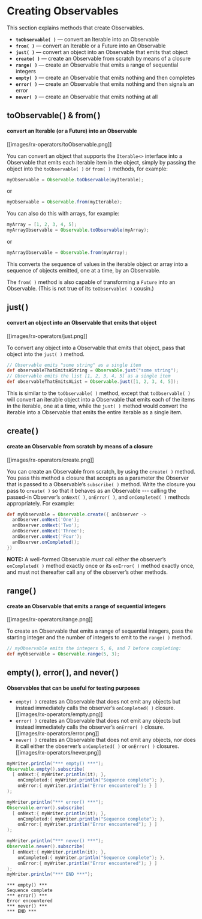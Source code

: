 # Creating Observables

This section explains methods that create Observables.

* **`toObservable( )`** — convert an Iterable into an Observable
* **`from( )`** — convert an Iterable or a Future into an Observable
* **`just( )`** — convert an object into an Observable that emits that object
* **`create( )`** — create an Observable from scratch by means of a closure
* **`range( )`** — create an Observable that emits a range of sequential integers
* **`empty( )`** — create an Observable that emits nothing and then completes
* **`error( )`** — create an Observable that emits nothing and then signals an error
* **`never( )`** — create an Observable that emits nothing at all

## toObservable( ) & from( )
#### convert an Iterable (or a Future) into an Observable

[[images/rx-operators/toObservable.png]]

You can convert an object that supports the `Iterable<>` interface into a Observable that emits each iterable item in the object, simply by passing the object into the `toObservable( )` or `from( )` methods, for example:

```groovy
myObservable = Observable.toObservable(myIterable);
```
or
```groovy
myObservable = Observable.from(myIterable);
```

You can also do this with arrays, for example:

```groovy
myArray = [1, 2, 3, 4, 5];
myArrayObservable = Observable.toObservable(myArray);
```
or
```groovy
myArrayObservable = Observable.from(myArray);
```

This converts the sequence of values in the iterable object or array into a sequence of objects emitted, one at a time, by an Observable.

The `from( )` method is also capable of transforming a `Future` into an Observable. (This is not true of its `toObservable( )` cousin.)

## just( )
#### convert an object into an Observable that emits that object

[[images/rx-operators/just.png]]

To convert any object into a Observable that emits that object, pass that object into the `just( )` method.

```groovy
// Observable emits "some string" as a single item
def observableThatEmitsAString = Observable.just("some string"); 
// Observable emits the list [1, 2, 3, 4, 5] as a single item
def observableThatEmitsAList = Observable.just([1, 2, 3, 4, 5]); 
```

This is similar to the `toObservable( )` method, except that `toObservable( )` will convert an iterable object into a Observable that emits each of the items in the iterable, one at a time, while the `just( )` method would convert the iterable into a Observable that emits the entire iterable as a single item.

## create( )
#### create an Observable from scratch by means of a closure

[[images/rx-operators/create.png]]

You can create an Observable from scratch, by using the `create( )` method. You pass this method a closure that accepts as a parameter the Observer that is passed to a Observable’s `subscribe( )` method. Write the closure you pass to `create( )` so that it behaves as an Observable --- calling the passed-in Observer’s `onNext( )`, `onError( )`, and `onCompleted( )` methods appropriately. For example:

```groovy
def myObservable = Observable.create({ anObserver ->
  anObserver.onNext('One');
  anObserver.onNext('Two');
  anObserver.onNext('Three');
  anObserver.onNext('Four');
  anObserver.onCompleted();
})
```

**NOTE:** A well-formed Observable _must_ call either the observer’s `onCompleted( )` method exactly once or its `onError( )` method exactly once, and must not thereafter call any of the observer’s other methods.

## range( )
#### create an Observable that emits a range of sequential integers

[[images/rx-operators/range.png]]

To create an Observable that emits a range of sequential integers, pass the starting integer and the number of integers to emit to the `range( )` method.
```groovy
// myObservable emits the integers 5, 6, and 7 before completing:
def myObservable = Observable.range(5, 3);
```

## empty( ), error( ), and never( )
#### Observables that can be useful for testing purposes

* `empty( )` creates an Observable that does not emit any objects but instead immediately calls the observer’s `onCompleted( )` closure.
[[images/rx-operators/empty.png]]
* `error( )` creates an Observable that does not emit any objects but instead immediately calls the observer’s `onError( )` closure.
[[images/rx-operators/error.png]]
* `never( )` creates an Observable that does not emit any objects, nor does it call either the observer’s `onCompleted( )` or `onError( )` closures.
[[images/rx-operators/never.png]]

```groovy
myWriter.println("*** empty() ***");
Observable.empty().subscribe(
  [ onNext:{ myWriter.println(it); },
    onCompleted:{ myWriter.println("Sequence complete"); },
    onError:{ myWriter.println("Error encountered"); } ]
);

myWriter.println("*** error() ***");
Observable.error().subscribe(
  [ onNext:{ myWriter.println(it); },
    onCompleted:{ myWriter.println("Sequence complete"); },
    onError:{ myWriter.println("Error encountered"); } ]
);

myWriter.println("*** never() ***");
Observable.never().subscribe(
  [ onNext:{ myWriter.println(it); },
    onCompleted:{ myWriter.println("Sequence complete"); },
    onError:{ myWriter.println("Error encountered"); } ]
);
myWriter.println("*** END ***");
```
```
*** empty() ***
Sequence complete
*** error() ***
Error encountered
*** never() ***
*** END ***
```